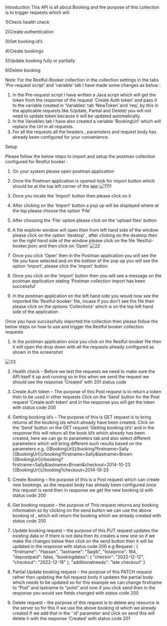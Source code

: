 Introduction
This API is all about Booking  and the purpose of this collection is to trigger requests which will:

1)Check health check 

2)Create authentication
 
3)Get booking id’s 

4)Create bookings

5)Update booking fully or partially 

6)Delete booking   


Note:
 For the Restful-Booker collection in the collection settings in the tabs  ‘Pre-request script’ and ‘variable’ tab I have made some changes as below : 
1) In the Pre-request script I have written a Java script which will get the token from the response of the request ‘Create Auth token’  and pass it to the variable created in ‘Variables’ tab ‘NewToken’ and ‘req’, by this in the applicable requests like (Update, Partial and Delete) you will not need to update token because it will be updated automatically.
2) In the Variables tab I have also created a variable ‘BookingUrl’ which will replace the Url in all requests. 
3) For all the requests all the headers , parameters and request body has already been configured for your convenience. 

Setup 

Please follow the below steps to import and setup the postman collection configured for Restful booker : 
1)	On your system please open postman application
2)	Once the Postman application is opened look for import button which should be at the top left  corner of the app
![1111](https://user-images.githubusercontent.com/111247381/184608371-5b9fd32a-b768-4347-81da-7516f833e6d3.png)


3)	Once you locate the ‘Import’ button then please click on it
4)	After clicking on the ‘Import’ button a pop up will be displayed where at the top please choose the option ‘File’ 
5)	After choosing the ‘File’ option please click on the ‘upload files’ button
6)	 A file explorer window will open then from left hand side of the window please click on the option ‘desktop’ , after clicking on the desktop then on the right hand side of the window please click on the file ‘Restful-booker.json; and then click on ‘Open’
![22](https://user-images.githubusercontent.com/111247381/184608636-5ff2ab3f-707b-4692-9db5-cfeffece3042.png)


8)	Once you click ‘Open’ then in the Postman application you will see the file you have selected and on the bottom of the pop up you will see the option ‘Import’, please click the ‘import’ button
9)	Once you click on the ‘import’ button then you will see a message on the postman application stating ‘Postman collection import has been successful’
10)	In the postman application on the left hand side you would now see the imported file ‘Restful-booker’ file, incase if you don’t see the file then please click on the options ‘Collections’ which is on the top left hand side of the application .


Once you have successfully imported the collection then please follow the below steps on how to use and trigger the Restful booker collection requests
1)	In the postman application once you click on the Restful-booker file then it will open the drop down with all the requests already configured  as shown in the screenshot 

![33](https://user-images.githubusercontent.com/111247381/184609220-8ce620a7-b779-4ea8-b629-72fc008f87f0.png)


2)	Health check – Before we test the requests we need to make sure the API itself it up and running so in this when we send the request we should see the response ‘Created’ with 201 status code

3)	Create Auth token – The purpose of  this Post request is to return a token then to be used in other requests
Click on the ‘Send’ button for the Post request ‘Create auth token’ and in the response you will get the token with status code 200 

4)	Getting booking id’s – The purpose of this is  GET request is to bring returns all the booking ids which already have been created. 
Click on the ‘Send’ button on the GET request ‘Getting booking id’s’ and in the response this will return all the book id’s which already has been created, here we can go to parameters tab and also select different parameters which will bring different such results based on the parameters  e.g. 
{{BookingUrl}}/booking?firstname=Sally
{{BookingUrl}}/booking?firstname=Sally&lastname=Brown
{{BookingUrl}}/booking?firstname=Sally&lastname=Brown&checkout=2014-10-23
{{BookingUrl}}/booking?checkout=2014-10-23

5)	Create Booking – the purpose of this is a Post request which can create new bookings.
as the request body has already been configured once this request is send then in response we get the new booking id with status code 200  

6)	Get booking request – the purpose of This request returns any booking information so by clicking on the send button 
we can use the above booking id , which will return  the booking which we already created with status code 200 

7)	Update booking request – the purpose of this PUT request updates the existing data or if there is not data then its creates a new one  so if we make the changes below then click on the send button then it will be updated in the response with status code 200 e.g 
Request : 
{
    "firstname": "Hassan",
    "lastname": "Saqib",
    "totalprice": 164,
    "depositpaid": false,
    "bookingdates": {
        "checkin": "2022-12-12",
        "checkout": "2022-12-18"
    },
    "additionalneeds": "late checkout"
} 


8)	Partial Update booking request – the purpose of  this PATCH request rather then updating the full request body it updates the partial body which needs to be updated so for this example we can change firstname  to “Pod” and lastname to “point” and now if you click send then in the response you would see fields changed with status code 200 

9)	Delete request – the purpose of this request is to delete any resource in the server so for this if we use the above booking id which we already created if we add that in the ‘ id’ parameter  and click on send this will delete it with the response ‘Created’ with status code 201











